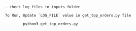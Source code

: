 

    - check log files in inputs folder
    
    To Run, Update `LOG_FILE` value in get_top_orders.py file 

            python3 get_top_orders.py
